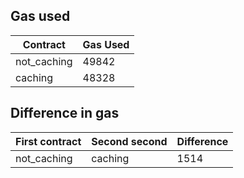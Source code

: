 ## Gas used

| Contract    | Gas Used |
| ----------- | -------- |
| not_caching | 49842    |
| caching     | 48328    |

## Difference in gas

| First contract | Second second | Difference |
| -------------- | ------------- | ---------- |
| not_caching    | caching       | 1514       |
